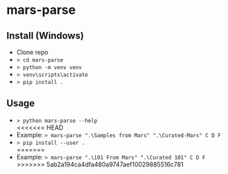 # mars-parse

## Install (Windows)
<ul>
  <li>Clone repo</li>
  <li><code>> cd mars-parse</code></li>
  <li><code>> python -m venv venv</code></li>
  <li><code>> venv\scripts\activate</code></li>
  <li><code>> pip install .</code></li>
</ul>

## Usage
<ul>
  <li><code>> python mars-parse --help</code></li>
<<<<<<< HEAD
  <li>Example: <code>> mars-parse ".\Samples from Mars" ".\Curated-Mars" C D F</code></li>
  <li><code>> pip install --user . </code></li>
=======
  <li>Example: <code>> mars-parse ".\101 From Mars" ".\Curated 101" C D F</code></li>
>>>>>>> 5ab2a194ca4dfa480a9747aef10029885516c781
</ul>
